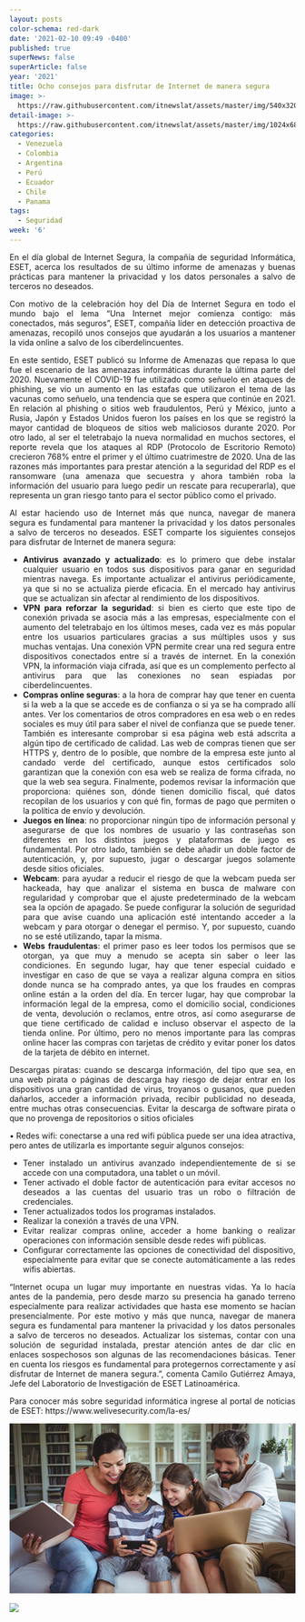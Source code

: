 ```yaml
---
layout: posts
color-schema: red-dark
date: '2021-02-10 09:49 -0400'
published: true
superNews: false
superArticle: false
year: '2021'
title: Ocho consejos para disfrutar de Internet de manera segura
image: >-
  https://raw.githubusercontent.com/itnewslat/assets/master/img/540x320/Seguridad-Familiar-p.jpg
detail-image: >-
  https://raw.githubusercontent.com/itnewslat/assets/master/img/1024x680/Seguridad-Familiar-g.jpg
categories:
  - Venezuela
  - Colombia
  - Argentina
  - Perú
  - Ecuador
  - Chile
  - Panama
tags:
  - Seguridad
week: '6'
---
```

<p style="text-align: justify;"></p>
<p style="text-align: justify;">En el día global de Internet Segura, la compañía de seguridad Informática, ESET, acerca los resultados de su último informe de amenazas y buenas prácticas para mantener la privacidad y los datos personales a salvo de terceros no deseados.</p>
<p style="text-align: justify;">Con motivo de la celebración hoy del Día de Internet Segura en todo el mundo bajo el lema “Una Internet mejor comienza contigo: más conectados, más seguros”, ESET, compañía líder en detección proactiva de amenazas, recopiló unos consejos que ayudarán a los usuarios a mantener la vida online a salvo de los ciberdelincuentes.</p>
<p style="text-align: justify;">En este sentido, ESET publicó su Informe de Amenazas que repasa lo que fue el escenario de las amenazas informáticas durante la última parte del 2020. Nuevamente el COVID-19 fue utilizado como señuelo en ataques de phishing,  se vio un aumento en las estafas que utilizaron el tema de las vacunas como señuelo, una tendencia que se espera que continúe en 2021. En relación al phishing o sitios web fraudulentos, Perú y México, junto a Rusia, Japón y Estados Unidos fueron los países en los que se registró la mayor cantidad de bloqueos de sitios web maliciosos durante 2020. Por otro lado, al ser el teletrabajo la nueva normalidad en muchos sectores, el reporte revela que los ataques al RDP (Protocolo de Escritorio Remoto) crecieron 768% entre el primer y el último cuatrimestre de 2020. Una de las razones más importantes para prestar atención a la seguridad del RDP es el ransomware (una amenaza que secuestra y ahora también roba la información del usuario para luego pedir un rescate para recuperarla), que representa un gran riesgo tanto para el sector público como el privado.</p>
<p style="text-align: justify;">Al estar haciendo uso de Internet más que nunca, navegar de manera segura es fundamental para mantener la privacidad y los datos personales a salvo de terceros no deseados. ESET comparte los siguientes consejos para disfrutar de Internet de manera segura:</p>

<ul style="list-style-type: disc; text-align: justify;">
	<li><strong>Antivirus avanzado y actualizado</strong>: es lo primero que debe instalar cualquier usuario en todos sus dispositivos para ganar en seguridad mientras navega. Es importante actualizar el antivirus periódicamente, ya que si no se actualiza pierde eficacia. En el mercado hay antivirus que se actualizan sin afectar al rendimiento de los dispositivos.</li>
	<li> <strong>VPN para reforzar la seguridad</strong>: si bien es cierto que este tipo de conexión privada se asocia más a las empresas, especialmente con el aumento del teletrabajo en los últimos meses, cada vez es más popular entre los usuarios particulares gracias a sus múltiples usos y sus muchas ventajas. Una conexión VPN permite crear una red segura entre dispositivos conectados entre sí a través de internet. En la conexión VPN, la información viaja cifrada, así que es un complemento perfecto al antivirus para que las conexiones no sean espiadas por ciberdelincuentes.</li>
	<li><strong>Compras online seguras</strong>: a la hora de comprar hay que tener en cuenta si la web a la que se accede es de confianza o si ya se ha comprado allí antes. Ver los comentarios de otros compradores en esa web o en redes sociales es muy útil para saber el nivel de confianza que se puede tener. También es interesante comprobar si esa página web está adscrita a algún tipo de certificado de calidad. Las web de compras tienen que ser HTTPS y, dentro de lo posible, que nombre de la empresa este junto al candado verde del certificado, aunque estos certificados solo garantizan que la conexión con esa web se realiza de forma cifrada, no que la web sea segura. Finalmente, podemos revisar la información que proporciona: quiénes son, dónde tienen domicilio fiscal, qué datos recopilan de los usuarios y con qué fin, formas de pago que permiten o la política de envío y devolución.</li>
	<li><strong>Juegos en línea</strong>: no proporcionar ningún tipo de información personal y asegurarse de que los nombres de usuario y las contraseñas son diferentes en los distintos juegos y plataformas de juego es fundamental. Por otro lado, también se debe añadir un doble factor de autenticación, y, por supuesto, jugar o descargar juegos solamente desde sitios oficiales.</li>
	<li><strong>Webcam</strong>: para ayudar a reducir el riesgo de que la webcam pueda ser hackeada, hay que analizar el sistema en busca de malware con regularidad y comprobar que el ajuste predeterminado de la webcam sea la opción de apagado. Se puede configurar la solución de seguridad para que avise cuando una aplicación esté intentando acceder a la webcam y para otorgar o denegar el permiso. Y, por supuesto, cuando no se esté utilizando, tapar la misma.</li>
	<li><strong>Webs fraudulentas</strong>: el primer paso es leer todos los permisos que se otorgan, ya que muy a menudo se acepta sin saber o leer las condiciones. En segundo lugar, hay que tener especial cuidado e investigar en caso de que se vaya a realizar alguna compra en sitios donde nunca se ha comprado antes, ya que los fraudes en compras online están a la orden del día. En tercer lugar, hay que comprobar la información legal de la empresa, como el domicilio social, condiciones de venta, devolución o reclamos, entre otros, así como asegurarse de que tiene certificado de calidad e incluso observar el aspecto de la tienda online. Por último, pero no menos importante para las compras online hacer las compras con tarjetas de crédito y evitar poner los datos de la tarjeta de débito en internet.</li>
</ul>
<p style="text-align: justify;">Descargas piratas: cuando se descarga información, del tipo que sea, en una web pirata o páginas de descarga hay riesgo de dejar entrar en los dispositivos una gran cantidad de virus, troyanos o gusanos, que pueden dañarlos, acceder a información privada, recibir publicidad no deseada, entre muchas otras consecuencias.  Evitar la descarga de software pirata o que no provenga de repositorios o sitios oficiales</p>
<p style="text-align: justify;">•    Redes wifi: conectarse a una red wifi pública puede ser una idea atractiva, pero antes de utilizarla es importante seguir algunos consejos:</p>

<ul style="list-style-type: disc; text-align: justify;">
	<li>Tener instalado un antivirus avanzado independientemente de si se accede con una computadora, una tablet o un móvil.</li>
	<li>Tener activado el doble factor de autenticación para evitar accesos no deseados a las cuentas del usuario tras un robo o filtración de credenciales.</li>
	<li>Tener actualizados todos los programas instalados.</li>
	<li>Realizar la conexión a través de una VPN.</li>
	<li>Evitar realizar compras online, acceder a home banking o realizar operaciones con información sensible desde redes wifi públicas.</li>
	<li>Configurar correctamente las opciones de conectividad del dispositivo, especialmente para evitar que se conecte automáticamente a las redes wifis abiertas.</li>
</ul>
<p style="text-align: justify;">“Internet ocupa un lugar muy importante en nuestras vidas. Ya lo hacía antes de la pandemia, pero desde marzo su presencia ha ganado terreno especialmente para realizar actividades que hasta ese momento se hacían presencialmente. Por este motivo y más que nunca, navegar de manera segura es fundamental para mantener la privacidad y los datos personales a salvo de terceros no deseados. Actualizar los sistemas, contar con una solución de seguridad instalada, prestar atención antes de dar clic en enlaces sospechosos son algunas de las recomendaciones básicas. Tener en cuenta los riesgos es fundamental para protegernos correctamente y así disfrutar de Internet de manera segura.”, comenta Camilo Gutiérrez Amaya, Jefe del Laboratorio de Investigación de ESET Latinoamérica.</p>
<p style="text-align: justify;">Para conocer más sobre seguridad informática ingrese al portal de noticias de ESET: https://www.welivesecurity.com/la-es/</p>

![](https://raw.githubusercontent.com/itnewslat/assets/master/img/540x320/Seguridad-Familiar-p.jpg)

<img src="https://tracker.metricool.com/c3po.jpg?hash=56f88a41e39ab42c063cc51676587a04"/>